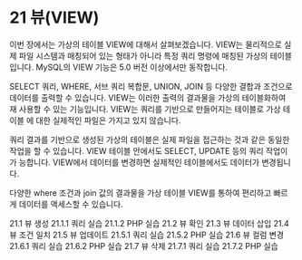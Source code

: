 # 21 뷰(VIEW) 
이번 장에서는 가상의 테이블 VIEW에 대해서 살펴보겠습니다. VIEW는 물리적으로 실 제 파일 시스템과 매칭되어 있는 형태가 아니라 특정 쿼리 명령에 매칭된 가상의 테이블 입니다. MySQL의 VIEW 기능은 5.0 버전 이상에서만 동작합니다.  

SELECT 쿼리, WHERE, 서브 쿼리 복합문, UNION, JOIN 등 다양한 결합과 조건으로 데이터를 출력할 수 있습니다. VIEW는 이러한 출력의 결과물을 가상의 테이블화하여 재 사용할 수 있는 기능입니다. VIEW는 쿼리를 기반으로 만들어지는 테이블로 가상 테이블 에 대한 실제적인 파일은 가지고 있지 않습니다.  

쿼리 결과를 기반으로 생성된 가상의 테이블은 실제 파일을 접근하는 것과 같은 동일한 작업을 할 수 있습니다. VIEW 테이블 안에서도 SELECT, UPDATE 등의 쿼리 작업이 가 능합니다. VIEW에서 데이터를 변경하면 실제적인 테이블에서도 데이터가 변경됩니다.  

다양한 where 조건과 join 값의 결과물을 가상 테이블 VIEW를 통하여 편리하고 빠르게 데이터를 액세스할 수 있습니다. 

21.1 뷰 생성
21.1.1 쿼리 실습
21.1.2 PHP 실습
21.2 뷰 확인
21.3 뷰 데이터 삽입
21.4 뷰 조건 일치 
21.5 뷰 업데이트
21.5.1 쿼리 실습
21.5.2 PHP 실습
21.6 뷰 컬럼 변경
21.6.1 쿼리 실습
21.6.2 PHP 실습
21.7 뷰 삭제
21.7.1 쿼리 실습
21.7.2 PHP 실습